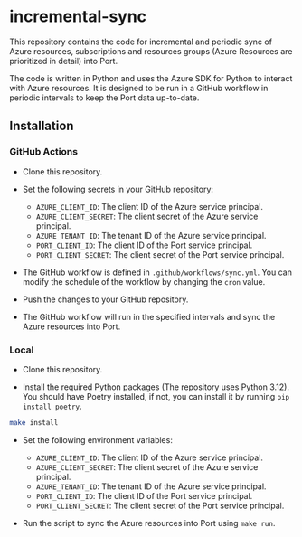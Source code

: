 # incremental-sync

This repository contains the code for incremental and periodic sync of Azure resources, subscriptions and resources groups (Azure Resources are prioritized in detail) into Port.

The code is written in Python and uses the Azure SDK for Python to interact with Azure resources. It is designed to be run in a GitHub workflow in periodic intervals to keep the Port data up-to-date.


## Installation

### GitHub Actions
- Clone this repository.

- Set the following secrets in your GitHub repository:
    - `AZURE_CLIENT_ID`: The client ID of the Azure service principal.
    - `AZURE_CLIENT_SECRET`: The client secret of the Azure service principal.
    - `AZURE_TENANT_ID`: The tenant ID of the Azure service principal.
    - `PORT_CLIENT_ID`: The client ID of the Port service principal.
    - `PORT_CLIENT_SECRET`: The client secret of the Port service principal.

- The GitHub workflow is defined in `.github/workflows/sync.yml`. You can modify the schedule of the workflow by changing the `cron` value.

- Push the changes to your GitHub repository.

- The GitHub workflow will run in the specified intervals and sync the Azure resources into Port.

### Local
- Clone this repository.

- Install the required Python packages (The repository uses Python 3.12). You should have Poetry installed, if not, you can install it by running `pip install poetry`.

```bash
make install
```

- Set the following environment variables:
    - `AZURE_CLIENT_ID`: The client ID of the Azure service principal.
    - `AZURE_CLIENT_SECRET`: The client secret of the Azure service principal.
    - `AZURE_TENANT_ID`: The tenant ID of the Azure service principal.
    - `PORT_CLIENT_ID`: The client ID of the Port service principal.
    - `PORT_CLIENT_SECRET`: The client secret of the Port service principal.

- Run the script to sync the Azure resources into Port using `make run`.